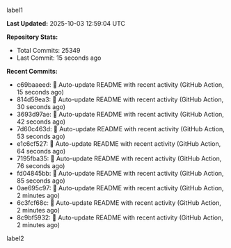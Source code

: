 
label1 
<!-- ACTIVITY_START -->
**Last Updated:** 2025-10-03 12:59:04 UTC

**Repository Stats:**
- Total Commits: 25349
- Last Commit: 15 seconds ago

**Recent Commits:**
- c69baaeed: 🤖 Auto-update README with recent activity (GitHub Action, 15 seconds ago)
- 814d59ea3: 🤖 Auto-update README with recent activity (GitHub Action, 30 seconds ago)
- 3693d97ae: 🤖 Auto-update README with recent activity (GitHub Action, 42 seconds ago)
- 7d60c463d: 🤖 Auto-update README with recent activity (GitHub Action, 53 seconds ago)
- e1c6cf527: 🤖 Auto-update README with recent activity (GitHub Action, 64 seconds ago)
- 7195fba35: 🤖 Auto-update README with recent activity (GitHub Action, 76 seconds ago)
- fd04845bb: 🤖 Auto-update README with recent activity (GitHub Action, 85 seconds ago)
- 0ae695c97: 🤖 Auto-update README with recent activity (GitHub Action, 2 minutes ago)
- 6c3fcf68c: 🤖 Auto-update README with recent activity (GitHub Action, 2 minutes ago)
- 8c9bf5932: 🤖 Auto-update README with recent activity (GitHub Action, 2 minutes ago)
<!-- ACTIVITY_END -->

label2
